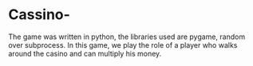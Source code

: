 # Cassino- 
The game was written in python, the libraries used are pygame, random over subprocess. In this game, we play the role of a player who walks around the casino and can multiply his money.
